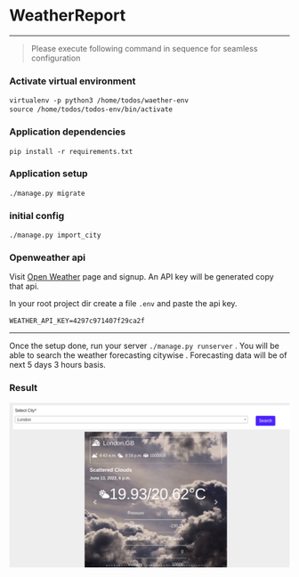 # WeatherReport

---

>Please execute following command in sequence for seamless configuration

### Activate virtual environment

````shell
virtualenv -p python3 /home/todos/waether-env
source /home/todos/todos-env/bin/activate
````

### Application dependencies
```shell
pip install -r requirements.txt
```

### Application setup

```shell
./manage.py migrate
```

### initial config

```shell
./manage.py import_city
```

### Openweather api

Visit <a href="https://home.openweathermap.org/">Open Weather</a> page and signup. An API key will be generated copy that api.

In your root project dir create a file `.env` and paste the api key.

```shell
WEATHER_API_KEY=4297c971407f29ca2f
```

---
Once the setup done, run your server  `./manage.py runserver` . You will be able to search the weather forecasting
citywise . Forecasting data will be of next 5 days 3 hours basis.

### Result


![Weather GIF](https://github.com/Vinay9838/weather/blob/master/static/assets/image/weather.gif?raw=true)

